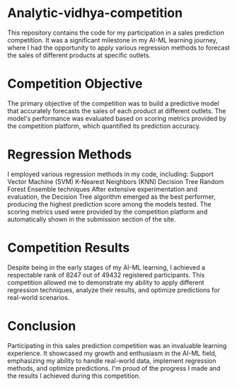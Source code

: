 # Analytic-vidhya-competition
This repository contains the code for my participation in a sales prediction competition. It was a significant milestone in my AI-ML learning journey, where I had the opportunity to apply various regression methods to forecast the sales of different products at specific outlets.
# Competition Objective
The primary objective of the competition was to build a predictive model that accurately forecasts the sales of each product at different outlets. The model's performance was evaluated based on scoring metrics provided by the competition platform, which quantified its prediction accuracy.
# Regression Methods
I employed various regression methods in my code, including:
Support Vector Machine (SVM)
K-Nearest Neighbors (KNN)
Decision Tree
Random Forest
Ensemble techniques
After extensive experimentation and evaluation, the Decision Tree algorithm emerged as the best performer, producing the highest prediction score among the models tested. The scoring metrics used were provided by the competition platform and automatically shown in the submission section of the site.
# Competition Results
Despite being in the early stages of my AI-ML learning, I achieved a respectable rank of 8247 out of 49432 registered participants. This competition allowed me to demonstrate my ability to apply different regression techniques, analyze their results, and optimize predictions for real-world scenarios.
# Conclusion
Participating in this sales prediction competition was an invaluable learning experience. It showcased my growth and enthusiasm in the AI-ML field, emphasizing my ability to handle real-world data, implement regression methods, and optimize predictions. I'm proud of the progress I made and the results I achieved during this competition.
